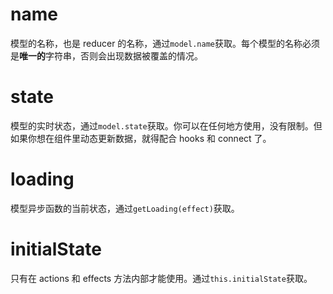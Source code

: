 #

# name

模型的名称，也是 reducer 的名称，通过`model.name`获取。每个模型的名称必须是**唯一的**字符串，否则会出现数据被覆盖的情况。

# state

模型的实时状态，通过`model.state`获取。你可以在任何地方使用，没有限制。但如果你想在组件里动态更新数据，就得配合 hooks 和 connect 了。

# loading

模型异步函数的当前状态，通过`getLoading(effect)`获取。

# initialState

只有在 actions 和 effects 方法内部才能使用。通过`this.initialState`获取。
